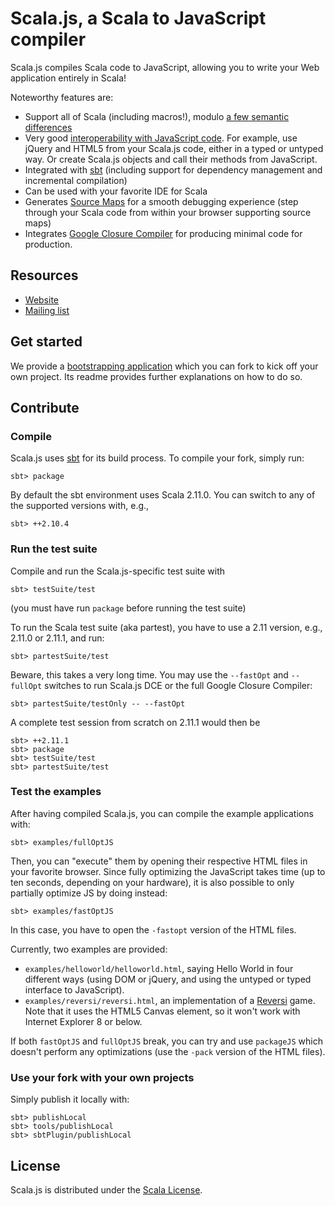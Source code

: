 # Scala.js, a Scala to JavaScript compiler

Scala.js compiles Scala code to JavaScript, allowing you to write your
Web application entirely in Scala!

Noteworthy features are:

*   Support all of Scala (including macros!),
    modulo [a few semantic differences](http://www.scala-js.org/doc/semantics.html)
*   Very good [interoperability with JavaScript code](http://www.scala-js.org/doc/js-interoperability.html).
    For example, use jQuery and HTML5 from your Scala.js code, either in a
    typed or untyped way. Or create Scala.js objects and call their methods
    from JavaScript.
*   Integrated with [sbt](http://www.scala-sbt.org/)
    (including support for dependency management and incremental compilation)
*   Can be used with your favorite IDE for Scala
*   Generates [Source Maps](http://www.html5rocks.com/en/tutorials/developertools/sourcemaps/)
    for a smooth debugging experience (step through your Scala code from within
    your browser supporting source maps)
*   Integrates [Google Closure Compiler](https://developers.google.com/closure/compiler/)
    for producing minimal code for production.

## Resources

*   [Website](http://www.scala-js.org/)
*   [Mailing list](https://groups.google.com/forum/?fromgroups#!forum/scala-js)

## Get started

We provide a
[bootstrapping application](https://github.com/sjrd/scala-js-example-app)
which you can fork to kick off your own project. Its readme provides further
explanations on how to do so.

## Contribute

### Compile

Scala.js uses [sbt](http://www.scala-sbt.org/) for its build process.
To compile your fork, simply run:

    sbt> package

By default the sbt environment uses Scala 2.11.0. You can switch to any of the
supported versions with, e.g.,

    sbt> ++2.10.4

### Run the test suite

Compile and run the Scala.js-specific test suite with

    sbt> testSuite/test

(you must have run `package` before running the test suite)

To run the Scala test suite (aka partest), you have to use a 2.11 version, e.g.,
2.11.0 or 2.11.1, and run:

    sbt> partestSuite/test

Beware, this takes a very long time. You may use the `--fastOpt` and
`--fullOpt` switches to run Scala.js DCE or the full Google Closure
Compiler:

    sbt> partestSuite/testOnly -- --fastOpt

A complete test session from scratch on 2.11.1 would then be

    sbt> ++2.11.1
    sbt> package
    sbt> testSuite/test
    sbt> partestSuite/test

### Test the examples

After having compiled Scala.js, you can compile the example applications with:

    sbt> examples/fullOptJS

Then, you can "execute" them by opening their respective HTML files in your
favorite browser. Since fully optimizing the JavaScript takes time
(up to ten seconds, depending on your hardware), it is also possible
to only partially optimize JS by doing instead:

    sbt> examples/fastOptJS

In this case, you have to open the `-fastopt` version of the HTML
files.

Currently, two examples are provided:

*   `examples/helloworld/helloworld.html`, saying Hello World in four different
    ways (using DOM or jQuery, and using the untyped or typed interface to
    JavaScript).
*   `examples/reversi/reversi.html`, an implementation of a
    [Reversi](http://en.wikipedia.org/wiki/Reversi) game. Note that it uses the
    HTML5 Canvas element, so it won't work with Internet Explorer 8 or
    below.

If both `fastOptJS` and `fullOptJS` break, you can try and use
`packageJS` which doesn't perform any optimizations (use the `-pack`
version of the HTML files).

### Use your fork with your own projects

Simply publish it locally with:

    sbt> publishLocal
    sbt> tools/publishLocal
    sbt> sbtPlugin/publishLocal

## License

Scala.js is distributed under the
[Scala License](http://www.scala-lang.org/license.html).

